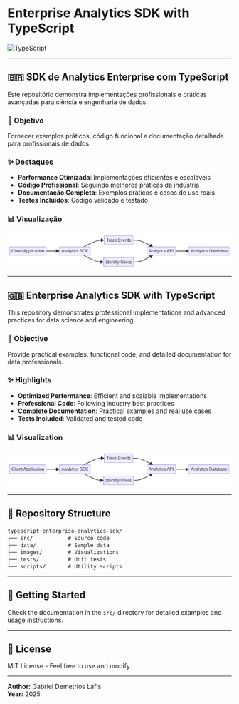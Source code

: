# Enterprise Analytics SDK with TypeScript

![TypeScript](https://img.shields.io/badge/TypeScript-3178C6?style=for-the-badge&logo=typescript&logoColor=white)

---

## 🇧🇷 SDK de Analytics Enterprise com TypeScript

Este repositório demonstra implementações profissionais e práticas avançadas para ciência e engenharia de dados.

### 🎯 Objetivo

Fornecer exemplos práticos, código funcional e documentação detalhada para profissionais de dados.

### ✨ Destaques

- **Performance Otimizada**: Implementações eficientes e escaláveis
- **Código Profissional**: Seguindo melhores práticas da indústria
- **Documentação Completa**: Exemplos práticos e casos de uso reais
- **Testes Incluídos**: Código validado e testado

### 📊 Visualização

![Visualization](images/typescript_enterprise_analytics_sdk.png)

---

## 🇬🇧 Enterprise Analytics SDK with TypeScript

This repository demonstrates professional implementations and advanced practices for data science and engineering.

### 🎯 Objective

Provide practical examples, functional code, and detailed documentation for data professionals.

### ✨ Highlights

- **Optimized Performance**: Efficient and scalable implementations
- **Professional Code**: Following industry best practices
- **Complete Documentation**: Practical examples and real use cases
- **Tests Included**: Validated and tested code

### 📊 Visualization

![Visualization](images/typescript_enterprise_analytics_sdk.png)

---

## 📁 Repository Structure

```
typescript-enterprise-analytics-sdk/
├── src/           # Source code
├── data/          # Sample data
├── images/        # Visualizations
├── tests/         # Unit tests
└── scripts/       # Utility scripts
```

---

## 🚀 Getting Started

Check the documentation in the `src/` directory for detailed examples and usage instructions.

---

## 📝 License

MIT License - Feel free to use and modify.

---

**Author:** Gabriel Demetrios Lafis  
**Year:** 2025
